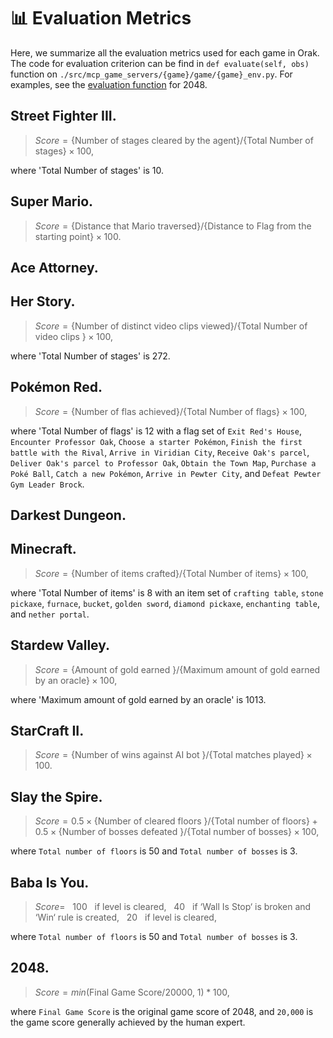 # 📊 Evaluation Metrics

Here, we summarize all the evaluation metrics used for each game in Orak. The code for evaluation criterion can be find in `def evaluate(self, obs)` function on `./src/mcp_game_servers/{game}/game/{game}_env.py`. For examples, see the [evaluation function](../src/mcp_game_servers/twenty_fourty_eight/game/twenty_fourty_eight_env.py) for 2048.


## Street Fighter III.

> $Score = \text{\{ Number of stages cleared by the agent\} }/ \{ \text{Total Number of stages}\} \times 100$,

where 'Total Number of stages' is 10.


## Super Mario.

> $Score = \text{\{ Distance that Mario traversed\} } /\text{\{ Distance to Flag from the starting point\} } \times 100$.

## Ace Attorney.



## Her Story.

> $Score = \text{\{ Number of distinct video clips viewed\} } /\text{\{ Total Number of video clips \} } \times 100$,

where 'Total Number of stages' is 272.


## Pokémon Red.

> $Score = \text{\{ Number of flas achieved\} } /\text{\{ Total Number of flags\} } \times 100$,

where 'Total Number of flags' is 12 with a flag set of `Exit Red's House`, `Encounter Professor Oak`, `Choose a starter Pokémon`, `Finish the first battle with the Rival`, `Arrive in Viridian City`, `Receive Oak's parcel`, `Deliver Oak's parcel to Professor Oak`, `Obtain the Town Map`, `Purchase a Poké Ball`, `Catch a new Pokémon`, `Arrive in Pewter City`, and `Defeat Pewter Gym Leader Brock`.

## Darkest Dungeon.



## Minecraft.

> $Score = \text{\{ Number of items crafted\} } /\text{\{ Total Number of items\} } \times 100$,

where 'Total Number of items' is 8 with an item set of `crafting table`, `stone pickaxe`, `furnace`, `bucket`, `golden sword`, `diamond pickaxe`, `enchanting table`, and `nether portal`.


## Stardew Valley.

> $Score = \text{\{ Amount of gold earned \} } /\text{\{ Maximum amount of gold earned by an oracle\} } \times 100$,

where 'Maximum amount of gold earned by an oracle' is 1013.


## StarCraft II.

> $Score = \text{\{ Number of wins against AI bot \} } /\text{\{ Total matches played\} } \times 100$.


## Slay the Spire.

> $Score = 0.5 \times \text{\{ Number of cleared floors \} } /\text{\{ Total number of floors\} } + 0.5  \times \text{\{ Number of bosses defeated \} } /\text{\{ Total number of bosses\} }  \times 100$,

where `Total number of floors` is 50 and `Total number of bosses` is 3.

## Baba Is You.

> $Score =~~~100~~~\text{if level is cleared},~~~40~~~\text{if `Wall Is Stop` is broken and `Win` rule is created},~~~20~~~\text{if level is cleared}$,

where `Total number of floors` is 50 and `Total number of bosses` is 3.

## 2048.

> $Score =min(\text{Final Game Score/20000, 1})*100$,

where `Final Game Score` is the original game score of 2048, and `20,000` is the game score generally achieved by the human expert. 
